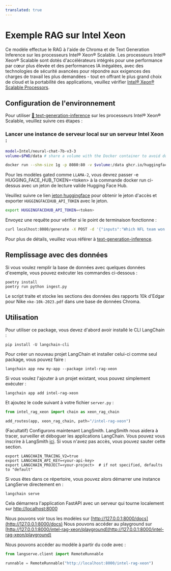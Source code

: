 ```yaml
---
translated: true
---
```


# Exemple RAG sur Intel Xeon

Ce modèle effectue le RAG à l'aide de Chroma et de Text Generation Inference sur les processeurs Intel® Xeon® Scalable.
Les processeurs Intel® Xeon® Scalable sont dotés d'accélérateurs intégrés pour une performance par cœur plus élevée et des performances IA inégalées, avec des technologies de sécurité avancées pour répondre aux exigences des charges de travail les plus demandées - tout en offrant le plus grand choix de cloud et la portabilité des applications, veuillez vérifier [Intel® Xeon® Scalable Processors](https://www.intel.com/content/www/us/en/products/details/processors/xeon/scalable.html).

## Configuration de l'environnement

Pour utiliser [🤗 text-generation-inference](https://github.com/huggingface/text-generation-inference) sur les processeurs Intel® Xeon® Scalable, veuillez suivre ces étapes :

### Lancer une instance de serveur local sur un serveur Intel Xeon :

```bash
model=Intel/neural-chat-7b-v3-3
volume=$PWD/data # share a volume with the Docker container to avoid downloading weights every run

docker run --shm-size 1g -p 8080:80 -v $volume:/data ghcr.io/huggingface/text-generation-inference:1.4 --model-id $model
```

Pour les modèles gated comme `LLAMA-2`, vous devrez passer -e HUGGING_FACE_HUB_TOKEN=\<token\> à la commande docker run ci-dessus avec un jeton de lecture valide Hugging Face Hub.

Veuillez suivre ce lien [jeton huggingface](https://huggingface.co/docs/hub/security-tokens) pour obtenir le jeton d'accès et exporter `HUGGINGFACEHUB_API_TOKEN` avec le jeton.

```bash
export HUGGINGFACEHUB_API_TOKEN=<token>
```

Envoyez une requête pour vérifier si le point de terminaison fonctionne :

```bash
curl localhost:8080/generate -X POST -d '{"inputs":"Which NFL team won the Super Bowl in the 2010 season?","parameters":{"max_new_tokens":128, "do_sample": true}}'   -H 'Content-Type: application/json'
```

Pour plus de détails, veuillez vous référer à [text-generation-inference](https://github.com/huggingface/text-generation-inference).

## Remplissage avec des données

Si vous voulez remplir la base de données avec quelques données d'exemple, vous pouvez exécuter les commandes ci-dessous :

```shell
poetry install
poetry run python ingest.py
```

Le script traite et stocke les sections des données des rapports 10k d'Edgar pour Nike `nke-10k-2023.pdf` dans une base de données Chroma.

## Utilisation

Pour utiliser ce package, vous devez d'abord avoir installé le CLI LangChain :

```shell
pip install -U langchain-cli
```

Pour créer un nouveau projet LangChain et installer celui-ci comme seul package, vous pouvez faire :

```shell
langchain app new my-app --package intel-rag-xeon
```

Si vous voulez l'ajouter à un projet existant, vous pouvez simplement exécuter :

```shell
langchain app add intel-rag-xeon
```

Et ajoutez le code suivant à votre fichier `server.py` :

```python
from intel_rag_xeon import chain as xeon_rag_chain

add_routes(app, xeon_rag_chain, path="/intel-rag-xeon")
```

(Facultatif) Configurons maintenant LangSmith. LangSmith nous aidera à tracer, surveiller et déboguer les applications LangChain. Vous pouvez vous inscrire à LangSmith [ici](https://smith.langchain.com/). Si vous n'avez pas accès, vous pouvez sauter cette section.

```shell
export LANGCHAIN_TRACING_V2=true
export LANGCHAIN_API_KEY=<your-api-key>
export LANGCHAIN_PROJECT=<your-project>  # if not specified, defaults to "default"
```

Si vous êtes dans ce répertoire, vous pouvez alors démarrer une instance LangServe directement en :

```shell
langchain serve
```

Cela démarrera l'application FastAPI avec un serveur qui tourne localement sur
[http://localhost:8000](http://localhost:8000)

Nous pouvons voir tous les modèles sur [http://127.0.0.1:8000/docs](http://127.0.0.1:8000/docs)
Nous pouvons accéder au playground sur [http://127.0.0.1:8000/intel-rag-xeon/playground](http://127.0.0.1:8000/intel-rag-xeon/playground)

Nous pouvons accéder au modèle à partir du code avec :

```python
from langserve.client import RemoteRunnable

runnable = RemoteRunnable("http://localhost:8000/intel-rag-xeon")
```
